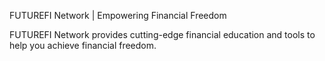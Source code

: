 
FUTUREFI Network | Empowering Financial Freedom

FUTUREFI Network provides cutting-edge financial education and tools to help you achieve financial freedom.
